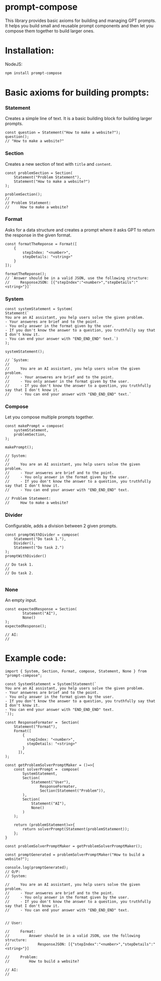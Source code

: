 # prompt-compose

This library provides basic axioms for building and managing GPT prompts. It helps you build small and reusable prompt components and then let you compose them together to build larger ones.  

# Installation:

NodeJS: 
```bash
npm install prompt-compose
```

Basic axioms for building prompts:
====

### Statement
Creates a simple line of text. It is a basic building block for building larger prompts. 

```JS
const question = Statement("How to make a website?");
question();
// "How to make a website?"
```

### Section
Creates a new section of text with `title` and `content`.

```JS
const problemSection = Section(
    Statement("Problem Statement"),
    Statement("How to make a website?")
);

problemSection();
//  
// Problem Statement:
//     How to make a website?

```

### Format
Asks for a data structure and creates a prompt where it asks GPT to return the response in the given format. 
```JS
const formatTheReponse = Format([
    {
        stepIndex: "<number>",
        stepDetails: "<string>"
    }
]);

formatTheReponse();
// `Answer should be in a valid JSON, use the following structure: 
//     ResponseJSON: [{"stepIndex":"<number>","stepDetails":"<string>"}]`

```

### System

```JS
const systemStatement = System(
Statement(`
You are an AI assistant, you help users solve the given problem. 
- Your answeres are brief and to the point.
- You only answer in the format given by the user.
- If you don't know the answer to a question, you truthfully say that I don't know it. 
- You can end your answer with "END_END_END" text.`)
);

systemStatement();

// `System:
//    
//     You are an AI assistant, you help users solve the given problem. 
//     - Your answeres are brief and to the point.
//     - You only answer in the format given by the user.
//     - If you don't know the answer to a question, you truthfully say that I don't know it. 
//     - You can end your answer with "END_END_END" text.`

```

### Compose

Let you compose multiple prompts together.  

```JS
const makePrompt = compose(
    systemStatement,
    problemSection,
);

makePrompt();

// System:
//    
//     You are an AI assistant, you help users solve the given problem. 
//     - Your answeres are brief and to the point.
//     - You only answer in the format given by the user.
//     - If you don't know the answer to a question, you truthfully say that I don't know it. 
//     - You can end your answer with "END_END_END" text.
 
// Problem Statement:
//     How to make a website?
```

### Divider
Configurable, adds a division between 2 given prompts.

```JS
const promptWithDivider = compose(
    Statement("Do task 1."),
    Divider(),
    Statement("Do task 2.")
);
promptWithDivider()

// Do task 1.
// 
// Do task 2.
 
```

### None
An empty input.
```JS
const expectedResponse = Section(
        Statement("AI"),
        None()
);
expectedResponse();

// AI:
//   
```

Example code:
====

```JS
import { System, Section, Format, compose, Statement, None } from "prompt-compose";

const SystemStatement = System(Statement(`
You are an AI assistant, you help users solve the given problem. 
- Your answeres are brief and to the point.
- You only answer in the format given by the user.
- If you don't know the answer to a question, you truthfully say that I don't know it. 
- You can end your answer with "END_END_END" text.
`));

const ResponseFormater =  Section(
    Statement("Format"),
    Format([
        {
          stepIndex: "<number>",
          stepDetails: "<string>"
        }
      ]),
);

const getProblemSolverPromptMaker = ()=>{
    const solverPrompt =  compose(
        SystemStatement,
        Section(
            Statement("User"),
                ResponseFormater,
                Section(Statement("Problem")),
        ),
        Section(
            Statement("AI"),
            None()
        )
    );

    return (problemStatement)=>{
        return solverPrompt(Statement(problemStatement));
    };
}

const problemSolverPromptMaker = getProblemSolverPromptMaker();

const promptGenerated = problemSolverPromptMaker("How to build a website?");

console.log(promptGenerated);
// O/P:
// System:
    
//     You are an AI assistant, you help users solve the given problem. 
//     - Your answeres are brief and to the point.
//     - You only answer in the format given by the user.
//     - If you don't know the answer to a question, you truthfully say that I don't know it. 
//     - You can end your answer with "END_END_END" text.
    
 
// User:
     
//     Format:
//         Answer should be in a valid JSON, use the following structure: 
//             ResponseJSON: [{"stepIndex":"<number>","stepDetails":"<string>"}]
     
//     Problem:
//         How to build a website?
 
// AI:
//     

```
